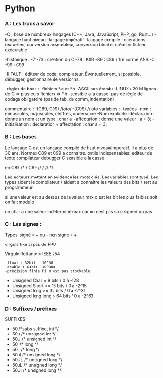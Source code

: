# Python

### A : Les trucs a savoir 
-C ; base de nombreux langages (C++, Java, JavaScript, PHP, go, Rust...)
	-langage haut niveau
	-langage impératif 
	-langage compilé : opérations textuelles, conversion assembleur, conversion binaire, création fichier exécutable

-historique : 
	-71-73 : création du C
	-78 : K&R
	-89 : C89 / 1re norme ANSI-C
	-99 : C99

-Il FAUT : éditeur de code, compilateur. Éventuellement, si possible, débugger, gestionnaire de versionns.

-règles de base :
	-fichiers *.c et *.h
	-ASCII pas étendu
	-LINUX : 20 M lignes de C => plusieurs fichiers => *.h
	-sensible a la casse
	-pas de règle de codage obligatoire (pas de tab, de comm, indentation)

commentaire : -(C89, C99) /*toto*/
	      -(C99) //toto
variables :
	-typées
	-nom : minuscules, majuscules, chiffres, underscore
	-Nom explicite
	-déclaration : donne un nom et un type : char a;
	-affectation : donne une valeur : a = 3;
	-initialisation : déclaration + affectation : char a = 3;

### B : Les bases
Le langage C est un langage compilé de haut niveau/imperatif.
Il a plus de 30 ans.
Normes C89 et C99 a connaitre.
outils indispensables: editeur de texte
               compilateur
                debugger 
C sensible a la casse

en C89 /* / 
C99 //        /  //   */

Les editeurs mettent en evidence les mots clés.
Les variables sont typé.
Les types aident le compilateur / aident a connaitre les valeurs des bits / sert au programmeur.

si une valeur est au dessus de la valeur max c'est les bit les plus faibles soit on fait modulo 

un char a une valeur indeterminé max car on cest pas su c signed pu pas

### C : Les signes : 
Types:     signé = + ou -
    non signé = +

virgule fixe si pas de FPU

Virgule flottante = IEEE 754

```
-float : 32bit   10^38
-double : 64bit  10^308
-précision finie Pi n'est pas stockable
```

* Unsigned Char = 8 bits / 0 à -128
* Unsigned Short >= 16 bits / 0 à -2^15
* Unsigned long >= 32 bits / 0 à -2^31
* Unsigned long long > 64 bits / 0 à -2^63


### D : Suffixes / préfixes

SUFFIXES 
* 50 /*sabs suffixe, int */
* 50u /* unsigned int */
* 50U /* unsigned int */
* 50l /* long */
* 50L /* long */
* 50ul /* unsigned long */
* 50UL /* unsigned long */
* 50uL /* unsigned long */
* 50Ul /* unsigned long */


